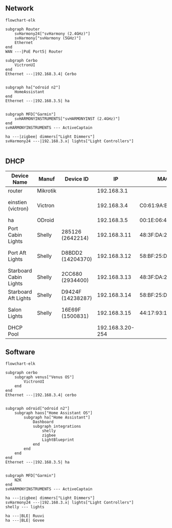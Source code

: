 ## Network
```mermaid
flowchart-elk

subgraph Router
	svHarmony24["svHarmony (2.4GHz)"]
	svHarmony["svHarmony (5GHz)"]
	Ethernet
end
WAN ---|PoE Port5| Router

subgraph Cerbo
	VictronUI
end
Ethernet ---|192.168.3.4| Cerbo


subgraph ha["odroid n2"]
	HomeAssistant
end
Ethernet ---|192.168.3.5| ha


subgraph MFD["Garmin"]
	svHARMONYINSTRUMENTS["svHARMONYINST (2.4GHz)"]
end
svHARMONYINSTRUMENTS --- ActiveCaptain

ha ---|zigbee| dimmers["Light Dimmers"]
svHarmony24 ---|192.168.3.x| lights["Light Controllers"]


```

## DHCP
| Device Name | Manuf | Device ID | IP | MAC | Location |
| ---- | ---- | ---- | ---- | ---- | ---- |
| router | Mikrotik |  | 192.168.3.1 |  | DIN |
| einstien (victron) | Victron |  | 192.168.3.4 | C0:61:9A:B1:12:C5 | Settee, Starboard Side |
| ha | ODroid |  | 192.168.3.5 | 00:1E:06:42:2D:E4 | DIN |
| Port Cabin Lights | Shelly | 285126 (2642214) | 192.168.3.11 | 48:3F:DA:28:51:26 | Settee, Port |
| Port Aft Lights | Shelly | D8BDD2 (14204370) | 192.168.3.12 | 58:BF:25:D8:BD:D2 | Port Engine Room |
| Starboard Cabin Lights | Shelly | 2CC680 (2934400) | 192.168.3.13 | 48:3F:DA:2C:C6:80 | Settee, Starboard Side |
| Starboard Aft Lights | Shelly | D9424F (14238287) | 192.168.3.14 | 58:BF:25:D9:42:4F | Aft Cabin |
| Salon Lights | Shelly | 16E69F (1500831) | 192.168.3.15 | 44:17:93:16:E6:9F | Salon Behind Radio |
| DHCP Pool |  |  | 192.168.3.20-254 |  |  |
## Software

```mermaid
flowchart-elk

subgraph cerbo
	subgraph venus["Venus OS"]
		VictronUI
	end
end
Ethernet ---|192.168.3.4| cerbo


subgraph odroid["odroid n2"]
	subgraph haos["Home Assistant OS"]
		subgraph ha["Home Assistant"]
			Dashboard
			subgraph integrations
				shelly
				zigbee
				LightBlueprint
			end
		end
	end
end
Ethernet ---|192.168.3.5| ha


subgraph MFD["Garmin"]
	N2K
end
svHARMONYINSTRUMENTS --- ActiveCaptain

ha ---|zigbee| dimmers["Light Dimmers"]
svHarmony24 ---|192.168.3.x| lights["Light Controllers"]
shelly --- lights

ha ---|BLE| Ruuvi
ha ---|BLE| Govee

```